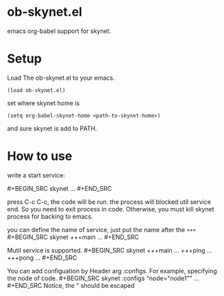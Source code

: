 # ob-skynet.el
emacs org-babel support for skynet.

# Setup
Load The ob-skynet.el to your emacs.
```emacs-lisp
(load ob-skynet.el)
```
set where skynet home is
```emacs-lisp
(setq org-babel-skynet-home <path-to-skynet-home>)
```
and sure skynet is add to PATH.

# How to use

write a start service:

#+BEGIN_SRC skynet 
...
#+END_SRC 

press C-c C-c, the code will be run.
the process will blocked util service end. 
So you need to exit process in code. Otherwise,
you must kill skynet process for backing to emacs.

you can define the name of service, just put the name after the `+++`
#+BEGIN_SRC skynet 
+++main
...
#+END_SRC 

Mutil service is supported.
#+BEGIN_SRC skynet 
+++main
...
+++ping
...
+++pong
...
#+END_SRC 

You can add configuation by Header arg :configs.
For example, specifying the node of code.
#+BEGIN_SRC skynet  :configs "node=\"node1\""
...
#+END_SRC
Notice, the " should be escaped



